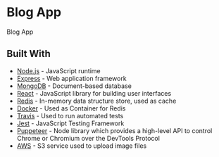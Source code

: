 # Blog App

Blog App

## Built With

* [Node.js](https://nodejs.org/) - JavaScript runtime
* [Express](https://expressjs.com/) - Web application framework
* [MongoDB](https://www.mongodb.com/) - Document-based database
* [React](https://reactjs.org/) - JavaScript library for building user interfaces
* [Redis](https://redis.io/) - In-memory data structure store, used as cache
* [Docker](https://www.docker.com/) - Used as Container for Redis
* [Travis](https://travis-ci.com/) - Used to run automated tests
* [Jest](https://nodejs.org/) - JavaScript Testing Framework
* [Puppeteer](https://pptr.dev/) - Node library which provides a high-level API to control Chrome or Chromium over the DevTools Protocol
* [AWS](https://aws.amazon.com/) - S3 service used to upload image files

